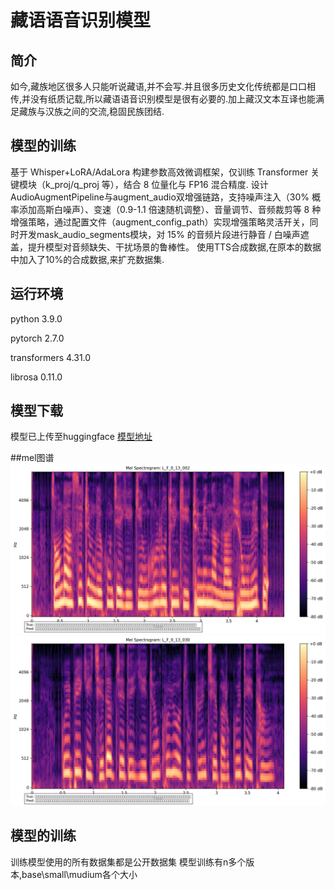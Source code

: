 # 藏语语音识别模型

## 简介
如今,藏族地区很多人只能听说藏语,并不会写.并且很多历史文化传统都是口口相传,并没有纸质记载,所以藏语语音识别模型是很有必要的.加上藏汉文本互译也能满足藏族与汉族之间的交流,稳固民族团结.

## 模型的训练
基于 Whisper+LoRA/AdaLora 构建参数高效微调框架，仅训练 Transformer 关键模块（k_proj/q_proj 等），结合 8 位量化与 FP16 混合精度.
设计AudioAugmentPipeline与augment_audio双增强链路，支持噪声注入（30% 概率添加高斯白噪声）、变速（0.9-1.1 倍速随机调整）、音量调节、音频裁剪等 8 种增强策略，通过配置文件（augment_config_path）实现增强策略灵活开关，同时开发mask_audio_segments模块，对 15% 的音频片段进行静音 / 白噪声遮盖，提升模型对音频缺失、干扰场景的鲁棒性。
使用TTS合成数据,在原本的数据中加入了10%的合成数据,来扩充数据集.

## 运行环境

python                  3.9.0

pytorch                 2.7.0

transformers            4.31.0

librosa                 0.11.0


## 模型下载
模型已上传至huggingface
[模型地址]()

##mel图谱
![实例1](L_F_0_13_002_mel.png)
![实例2](L_F_0_13_030_mel.png)

## 模型的训练
训练模型使用的所有数据集都是公开数据集
模型训练有n多个版本,base\small\mudium各个大小

![]()
